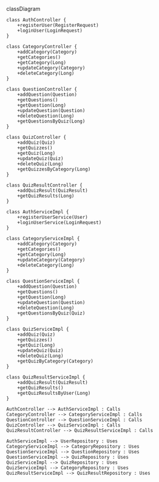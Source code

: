 classDiagram

    class AuthController {
        +registerUser(RegisterRequest)
        +loginUser(LoginRequest)
    }

    class CategoryController {
        +addCategory(Category)
        +getCategories()
        +getCategory(Long)
        +updateCategory(Category)
        +deleteCategory(Long)
    }

    class QuestionController {
        +addQuestion(Question)
        +getQuestions()
        +getQuestion(Long)
        +updateQuestion(Question)
        +deleteQuestion(Long)
        +getQuestionsByQuiz(Long)
    }

    class QuizController {
        +addQuiz(Quiz)
        +getQuizzes()
        +getQuiz(Long)
        +updateQuiz(Quiz)
        +deleteQuiz(Long)
        +getQuizzesByCategory(Long)
    }

    class QuizResultController {
        +addQuizResult(QuizResult)
        +getQuizResults(Long)
    }

    class AuthServiceImpl {
        +registerUserService(User)
        +loginUserService(LoginRequest)
    }

    class CategoryServiceImpl {
        +addCategory(Category)
        +getCategories()
        +getCategory(Long)
        +updateCategory(Category)
        +deleteCategory(Long)
    }

    class QuestionServiceImpl {
        +addQuestion(Question)
        +getQuestions()
        +getQuestion(Long)
        +updateQuestion(Question)
        +deleteQuestion(Long)
        +getQuestionsByQuiz(Quiz)
    }

    class QuizServiceImpl {
        +addQuiz(Quiz)
        +getQuizzes()
        +getQuiz(Long)
        +updateQuiz(Quiz)
        +deleteQuiz(Long)
        +getQuizByCategory(Category)
    }

    class QuizResultServiceImpl {
        +addQuizResult(QuizResult)
        +getQuizResults()
        +getQuizResultsByUser(Long)
    }

    AuthController --> AuthServiceImpl : Calls
    CategoryController --> CategoryServiceImpl : Calls
    QuestionController --> QuestionServiceImpl : Calls
    QuizController --> QuizServiceImpl : Calls
    QuizResultController --> QuizResultServiceImpl : Calls

    AuthServiceImpl --> UserRepository : Uses
    CategoryServiceImpl --> CategoryRepository : Uses
    QuestionServiceImpl --> QuestionRepository : Uses
    QuestionServiceImpl --> QuizRepository : Uses
    QuizServiceImpl --> QuizRepository : Uses
    QuizServiceImpl --> CategoryRepository : Uses
    QuizResultServiceImpl --> QuizResultRepository : Uses
